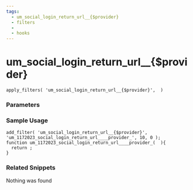 ```yaml
---
tags: 
  - um_social_login_return_url__{$provider}
  - filters
  - 
  - hooks
---
```

# um\_social\_login\_return\_url\_\_{$provider}

``` php:no-line-numbers
apply_filters( 'um_social_login_return_url__{$provider}',  )
```
<div class='hook-sep'></div>

### Parameters

<div class='hook-sep'></div>



### Sample Usage

``` php:no-line-numbers
add_filter( 'um_social_login_return_url__{$provider}', 'um_1172023_social_login_return_url____provider_', 10, 0 );
function um_1172023_social_login_return_url____provider_(  ){
  return ;
}
```
<div class='hook-sep'></div>



### Related Snippets

Nothing was found

